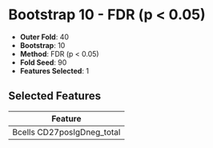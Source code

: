 # Bootstrap 10 - FDR (p < 0.05)

- **Outer Fold**: 40
- **Bootstrap**: 10
- **Method**: FDR (p < 0.05)
- **Fold Seed**: 90
- **Features Selected**: 1

## Selected Features

| Feature |
|---------|
| Bcells CD27posIgDneg_total |
